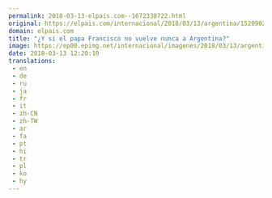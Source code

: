```yaml
---
permalink: 2018-03-13-elpais.com--1672330722.html
original: https://elpais.com/internacional/2018/03/13/argentina/1520902827_679975.html#?ref=rss&format=simple&link=link
domain: elpais.com
title: "¿Y si el papa Francisco no vuelve nunca a Argentina?"
image: https://ep00.epimg.net/internacional/imagenes/2018/03/13/argentina/1520902827_679975_1520905095_rrss_normal.jpg
date: 2018-03-13 12:20:10
translations: 
 - en
 - de
 - ru
 - ja
 - fr
 - it
 - zh-CN
 - zh-TW
 - ar
 - fa
 - pt
 - hi
 - tr
 - pl
 - ko
 - hy
---
```


